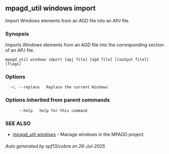 ## mpagd_util windows import

Import Windows elements from an AGD file into an APJ file.

### Synopsis

Imports Windows elements from an AGD file into the corresponding section of an APJ file.

```
mpagd_util windows import [apj file] [agd file] [[output file]] [flags]
```

### Options

```
  -r, --replace   Replace the current Windows
```

### Options inherited from parent commands

```
      --help   help for this command
```

### SEE ALSO

* [mpagd_util windows](mpagd_util_windows.md)	 - Manage windows in the MPAGD project.

###### Auto generated by spf13/cobra on 26-Jul-2025
